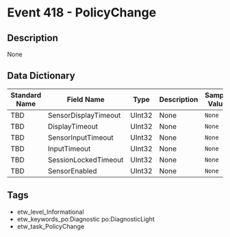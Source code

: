 # Event 418 - PolicyChange

## Description
None

## Data Dictionary
|Standard Name|Field Name|Type|Description|Sample Value|
|---|---|---|---|---|
|TBD|SensorDisplayTimeout|UInt32|None|`None`|
|TBD|DisplayTimeout|UInt32|None|`None`|
|TBD|SensorInputTimeout|UInt32|None|`None`|
|TBD|InputTimeout|UInt32|None|`None`|
|TBD|SessionLockedTimeout|UInt32|None|`None`|
|TBD|SensorEnabled|UInt32|None|`None`|

## Tags
* etw_level_Informational
* etw_keywords_po:Diagnostic po:DiagnosticLight
* etw_task_PolicyChange